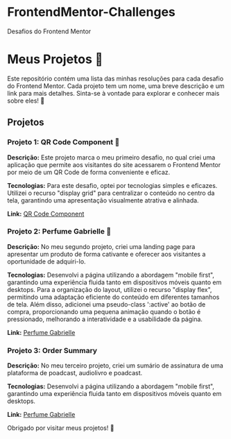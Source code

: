 # FrontendMentor-Challenges
 Desafios do Frontend Mentor

# Meus Projetos 💼

Este repositório contém uma lista das minhas resoluções para cada desafio do Frontend Mentor. Cada projeto tem um nome, uma breve descrição e um link para mais detalhes. Sinta-se à vontade para explorar e conhecer mais sobre eles! 🚀

## Projetos

### Projeto 1: QR Code Component 📱

**Descrição:** Este projeto marca o meu primeiro desafio, no qual criei uma aplicação que permite aos visitantes do site acessarem o Frontend Mentor por meio de um QR Code de forma conveniente e eficaz.

**Tecnologias:** Para este desafio, optei por tecnologias simples e eficazes. Utilizei o recurso "display grid" para centralizar o conteúdo no centro da tela, garantindo uma apresentação visualmente atrativa e alinhada. 

**Link:** [QR Code Component](https://leosousa23.github.io/FrontendMentor-Challenges/qr-code-component-main/index.html)

### Projeto 2: Perfume Gabrielle 🌸

**Descrição:** No meu segundo projeto, criei uma landing page para apresentar um produto de forma cativante e oferecer aos visitantes a oportunidade de adquiri-lo.

**Tecnologias:** Desenvolvi a página utilizando a abordagem "mobile first", garantindo uma experiência fluida tanto em dispositivos móveis quanto em desktops. Para a organização do layout, utilizei o recurso "display flex", permitindo uma adaptação eficiente do conteúdo em diferentes tamanhos de tela. Além disso, adicionei uma pseudo-class ':active' ao botão de compra, proporcionando uma pequena animação quando o botão é pressionado, melhorando a interatividade e a usabilidade da página.

**Link:** [Perfume Gabrielle](https://leosousa23.github.io/FrontendMentor-Challenges/product-preview/index.html)

### Projeto 3: Order Summary 

**Descrição:** No meu terceiro projeto, criei um sumário de assinatura de uma plataforma de poadcast, audiolivro e poadcast.

**Tecnologias:** Desenvolvi a página utilizando a abordagem "mobile first", garantindo uma experiência fluida tanto em dispositivos móveis quanto em desktops.

**Link:** [Perfume Gabrielle](https://leosousa23.github.io/FrontendMentor-Challenges/order-summar/index.html)

Obrigado por visitar meus projetos! 👏
